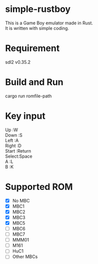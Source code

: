 # simple-rustboy  
This is a Game Boy emulator made in Rust.  
It is written with simple coding.  

# Requirement  
sdl2 v0.35.2  

# Build and Run  
cargo run romfile-path  

# Key input  
Up    :W  
Down  :S  
Left  :A  
Right :D  
Start :Return  
Select:Space  
A     :L  
B     :K  

# Supported ROM  
- [x] No MBC  
- [x] MBC1  
- [x] MBC2  
- [x] MBC3  
- [x] MBC5  
- [ ] MBC6  
- [ ] MBC7  
- [ ] MMM01  
- [ ] M161  
- [ ] HuC1  
- [ ] Other MBCs  
